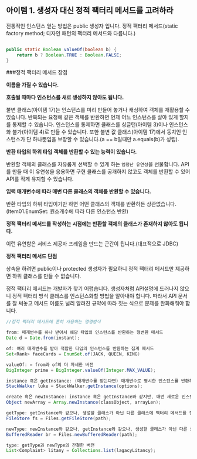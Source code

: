 ## 아이템 1. 생성자 대신 정적 팩터리 메서드를 고려하라

전통적인 인스턴스 얻는 방법은 public 생성자 입니다. 정적 팩터리 메서드(static factory method; 디자인 패턴의 팩터리 메서드와 다릅니다.)

```java

public static Boolean valueOf(boolean b) {
    return b ? Boolean.TRUE : Boolean.FALSE;
}
```

###정적 팩터리 메서드 장점

**이름을 가질 수 있습니다.**

**호출될 때마다 인스턴스를 새로 생성하지 않아도 됩니다.** 

불변 클래스(아이템 17)는 인스턴스를 미리 만들어 놓거나 캐싱하여 객체를 재활용할 수 있습니다. 반복되는 요청에 같은 객체를 반환하면 언제 어느 인스턴스를 살아 있게 할지를 통제할 수 있습니다. 인스턴스를 통제하면 클래스를 싱글턴(아이템 3)이나 인스턴스화 불가(아이템 4)로 만들 수 있습니다. 또한 불변 값 클래스(아이템 17)에서 동치인 인스턴스가 단 하나뿐임을 보장할 수 있습니다.(a == b일때만 a.equals(b)가 성립).

**반환 타입의 하위 타입 객체를 반환할 수 있는 능력이 있습니다.** 

반환할 객체의 클래스를 자유롭게 선택할 수 있게 하는 `엄청난 유연성`을 선물합니다. API를 만들 때 이 유연성을 응용하면 구현 클래스를 공개하지 않고도 객체를 반환할 수 있어 API를 작게 유지할 수 있습니다.

**입력 매개변수에 따라 매번 다른 클래스의 객체를 반환할 수 있습니다.** 

반환 타입의 하위 타입이기만 하면 어떤 클래스의 객체를 반환하든 상관없습니다. (Item01.EnumSet: 원소개수에 따라 다른 인스턴스 반환)

**정적 팩터리 메서드를 작성하는 시점에는 반환할 객체의 클래스가 존재하지 않아도 됩니다.** 

이런 유연함은 서비스 제공자 프레임을 만드는 근간이 됩니다.(대표적으로 JDBC)


**정적 팩터리 메서드 단점**

상속을 하려면 public이나 protected 생성자가 필요하니 정적 팩터리 메서드만 제공하면 하위 클래스를 만들 수 없습니다. 

정적 팩터리 메서드는 개발자가 찾기 어렵습니다. 생성자처럼 API설명에 드러나지 않으니 정적 팩터리 방식 클래스를 인스턴스화할 방법을 알아내야 합니다. 따라서 API 문서를 잘 써놓고 메서드 이름도 널리 알려진 규약에 따라 짓는 식으로 문제를 완화해줘야 합니다.

```java
//정적 팩터리 메서드에 흔히 사용하는 명명방식

from: 매개변수를 하나 받아서 해당 타입의 인스턴스를 반환하는 형변환 매서드
Date d = Date.from(instant);

of: 여러 매개변수를 받아 적합한 타입의 인스턴스를 반환하는 집계 메서드
Set<Rank> faceCards = EnumSet.of(JACK, QUEEN, KING)

valueOf: = from과 of의 더 자세한 버전
BigInteger prime = BigInteger.valueOf(Integer.MAX_VALUE);

instance 혹은 getInstance: (매개변수를 받는다면) 매개변수로 명시한 인스턴스를 반환하지만, 같은 인스턴스임을 보장하지는 않습니다.
StackWalker luke = StackWalker.getInstance(options);

create 혹은 newInstance: instance 혹은 getInstance와 같지만, 매번 새로운 인스턴스를 생성해 반환함을 보장합니다.
Object newArray = Array.newInstance(classObject, arrayLen);

getType: getInstance와 같으나, 생성할 클래스가 아닌 다른 클래스에 팩터리 메서드를 정의할 때 씁니다. "Type"은 팩터리 메서드가 반환할 객체의 타입입니다.
FileStore fs = Files.getFileStore(path);

newType: newInstance와 같으나, getInstance와 같으나, 생성할 클래스가 아닌 다른 클래스에 팩터리 메서드를 정의할 때 씁니다. "Type"은 팩터리 메서드가 반환할 객체의 타입입니다.
BufferedReader br = Files.newBufferedReader(path);

type: getType과 newType의 간결한 버전
List<Complaint> litany = Collections.list(lagacyLitancy);



```